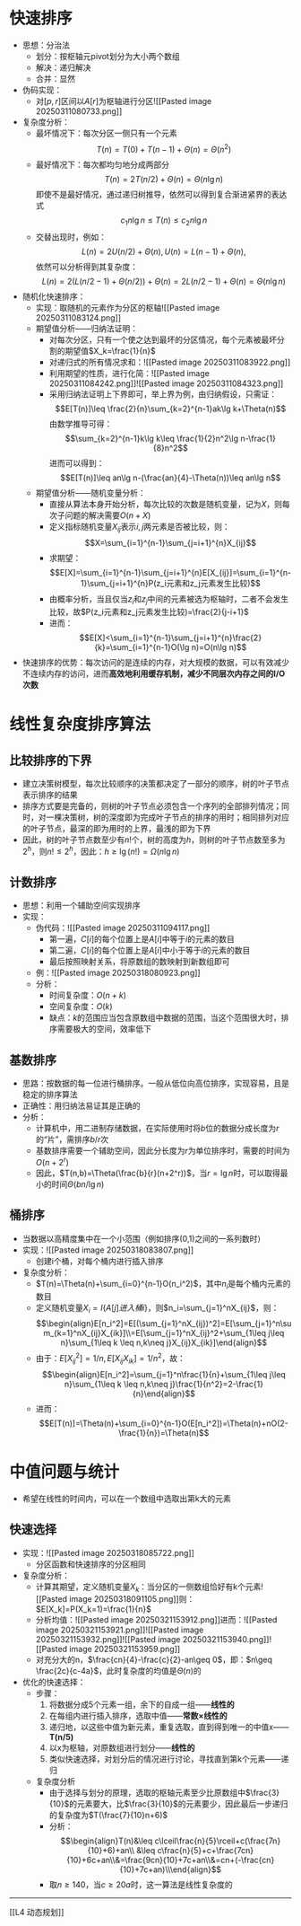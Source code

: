 # 快速排序
- 思想：分治法
	- 划分：按枢轴元pivot划分为大小两个数组
	- 解决：递归解决
	- 合并：显然
- 伪码实现：
	- 对$[p,r]$区间以$A[r]$为枢轴进行分区![[Pasted image 20250311080733.png]]
- 复杂度分析：
	- 最坏情况下：每次分区一侧只有一个元素$$T(n)=T(0)+T(n-1)+\Theta(n)=\Theta(n^2)$$
	- 最好情况下：每次都均匀地分成两部分$$T(n)=2T(n/2)+\Theta(n)=\Theta(n\lg n)$$即使不是最好情况，通过递归树推导，依然可以得到复合渐进紧界的表达式$$c_1n\lg n\leq T(n)\leq c_2n\lg n$$
	- 交替出现时，例如：$$L(n)=2U(n/2)+\Theta(n),U(n)=L(n-1)+\Theta(n),$$依然可以分析得到其复杂度：$$L(n) = 2(L(n/2 − 1) + \Theta(n/2)) + \Theta(n)= 2L(n/2 − 1) + \Theta(n)= \Theta(n \lg n)$$
- 随机化快速排序：
	- 实现：取随机的元素作为分区的枢轴![[Pasted image 20250311083124.png]]
	- 期望值分析——归纳法证明：
		- 对每次分区，只有一个使之达到最坏的分区情况，每个元素被最坏分割的期望值$X_k=\frac{1}{n}$
		- 对递归式的所有情况求和：![[Pasted image 20250311083922.png]]
		- 利用期望的性质，进行化简：![[Pasted image 20250311084242.png]]![[Pasted image 20250311084323.png]]
		- 采用归纳法证明上下界即可，举上界为例，由归纳假设，只需证：$$E[T(n)]\leq \frac{2}{n}\sum_{k=2}^{n-1}ak\lg k+\Theta(n)$$由数学推导可得：$$\sum_{k=2}^{n-1}k\lg k\leq \frac{1}{2}n^2\lg n-\frac{1}{8}n^2$$进而可以得到：$$E[T(n)]\leq an\lg n-(\frac{an}{4}-\Theta(n))\leq an\lg n$$
	- 期望值分析——随机变量分析：
		- 直接从算法本身开始分析，每次比较的次数是随机变量，记为$X$，则每次子问题的解决需要$O(n+X)$
		- 定义指标随机变量$X_{ij}$表示$i,j$两元素是否被比较，则：$$X=\sum_{i=1}^{n-1}\sum_{j=i+1}^{n}X_{ij}$$
		- 求期望：$$E[X]=\sum_{i=1}^{n-1}\sum_{j=i+1}^{n}E[X_{ij}]=\sum_{i=1}^{n-1}\sum_{j=i+1}^{n}P(z_i元素和z_j元素发生比较)$$
		- 由概率分析，当且仅当$z_i$和$z_j$中间的元素被选为枢轴时，二者不会发生比较，故$P(z_i元素和z_j元素发生比较)=\frac{2}{j-i+1}$
		- 进而：$$E[X]<\sum_{i=1}^{n-1}\sum_{j=i+1}^{n}\frac{2}{k}=\sum_{i=1}^{n-1}O(\lg n)=O(n\lg n)$$
- 快速排序的优势：每次访问的是连续的内存，对大规模的数据，可以有效减少不连续内存的访问，进而**高效地利用缓存机制，减少不同层次内存之间的I/O次数**
# 线性复杂度排序算法
## 比较排序的下界
- 建立决策树模型，每次比较顺序的决策都决定了一部分的顺序，树的叶子节点表示排序的结果
- 排序方式要是完备的，则树的叶子节点必须包含一个序列的全部排列情况；同时，对一棵决策树，树的深度即为完成叶子节点的排序的用时；相同排列对应的叶子节点，最深的即为用时的上界，最浅的即为下界
- 因此，树的叶子节点数至少有$n!$个，树的高度为$h$，则树的叶子节点数至多为$2^h$，则$n!\leq 2^h$，因此：$h\geq \lg(n!)=\Omega(n\lg n)$
## 计数排序
- 思想：利用一个辅助空间实现排序
- 实现：
	- 伪代码：![[Pasted image 20250311094117.png]]
		- 第一遍，$C[i]$的每个位置上是$A[i]$中等于$i$的元素的数目
		- 第二遍，$C[i]$的每个位置上是$A[i]$中小于等于$i$的元素的数目
		- 最后按照映射关系，将原数组的数映射到新数组即可
	- 例：![[Pasted image 20250318080923.png]]
	- 分析：
		- 时间复杂度：$O(n+k)$
		- 空间复杂度：$O(k)$
		- 缺点：$k$的范围应当包含原数组中数据的范围，当这个范围很大时，排序需要极大的空间，效率低下
## 基数排序
- 思路：按数据的每一位进行桶排序。一般从低位向高位排序，实现容易，且是稳定的排序算法
- 正确性：用归纳法易证其是正确的
- 分析：
	- 计算机中，用二进制存储数据，在实际使用时将$b$位的数据分成长度为$r$的“片”，需排序$b/r$次
	- 基数排序需要一个辅助空间，因此分长度为$r$为单位排序时，需要的时间为$O(n+2^r)$
	- 因此，$T(n,b)=\Theta(\frac{b}{r}(n+2^r))$，当$r=\lg n$时，可以取得最小的时间$\Theta(bn/\lg n)$
## 桶排序
- 当数据以高精度集中在一个小范围（例如排序(0,1)之间的一系列数时）
- 实现：![[Pasted image 20250318083807.png]]
	- 创建i个桶，对每个桶内进行插入排序
- 复杂度分析：
	- $T(n)=\Theta(n)+\sum_{i=0}^{n-1}O(n_i^2)$，其中$n_i$是每个桶内元素的数目
	- 定义随机变量$X_i=I\{A[j]进入桶i\}$，则$n_i=\sum_{j=1}^nX_{ij}$，则：$$\begin{align}E[n_i^2]=E[(\sum_{j=1}^nX_{ij})^2]=E[\sum_{j=1}^n\sum_{k=1}^nX_{ij}X_{ik}]\\=E[\sum_{j=1}^nX_{ij}^2+\sum_{1\leq j\leq n}\sum_{1\leq k \leq n,k\neq j}X_{ij}X_{ik}]\end{align}$$
	- 由于：$E[X_{ij}^2]=1/n,E[X_{ij}X_{ik}]=1/n^2$，故：$$\begin{align}E[n_i^2]=\sum_{j=1}^n\frac{1}{n}+\sum_{1\leq j\leq n}\sum_{1\leq k \leq n,k\neq j}\frac{1}{n^2}=2-\frac{1}{n}\end{align}$$
	- 进而：$$E[T(n)]=\Theta(n)+\sum_{i=0}^{n-1}O(E[n_i^2])=\Theta(n)+nO(2-\frac{1}{n})=\Theta(n)$$
# 中值问题与统计
- 希望在线性的时间内，可以在一个数组中选取出第k大的元素
## 快速选择
- 实现：![[Pasted image 20250318085722.png]]
	- 分区函数和快速排序的分区相同
- 复杂度分析：
	- 计算其期望，定义随机变量$X_k$：当分区的一侧数组恰好有k个元素![[Pasted image 20250318091105.png]]则：$E[X_k]=P(X_k=1)=\frac{1}{n}$
	- 分析均值：![[Pasted image 20250321153912.png]]进而：![[Pasted image 20250321153921.png]]![[Pasted image 20250321153932.png]]![[Pasted image 20250321153940.png]]![[Pasted image 20250321153959.png]]
	- 对充分大的n，$\frac{cn}{4}-\frac{c}{2}-an\geq 0$，即：$n\geq \frac{2c}{c-4a}$，此时复杂度的均值是$\Theta(n)$的
- 优化的快速选择：
	- 步骤：
		1. 将数据分成5个元素一组，余下的自成一组——**线性的**
		2. 在每组内进行插入排序，选取中值——**常数×线性的**
		3. 递归地，以这些中值为新元素，重复选取，直到得到唯一的中值x——**T(n/5)**
		4. 以x为枢轴，对原数组进行划分——**线性的**
		5. 类似快速选择，对划分后的情况进行讨论，寻找直到第k个元素——递归
	- 复杂度分析
		- 由于选择与划分的原理，选取的枢轴元素至少比原数组中$\frac{3}{10}$的元素要大，比$\frac{3}{10}$的元素要少，因此最后一步递归的复杂度为$T(\frac{7}{10}n+6)$
		- 分析：$$\begin{align}T(n)&\leq c\lceil\frac{n}{5}\rceil+c(\frac{7n}{10}+6)+an\\ &\leq  c\frac{n}{5}+c+\frac{7cn}{10}+6c+an\\&=\frac{9cn}{10}+7c+an\\&=cn+(-\frac{cn}{10}+7c+an)\\\end{align}$$
		- 取$n\geq 140$，当$c\geq20a$时，这一算法是线性复杂度的
---
[[L4 动态规划]]
